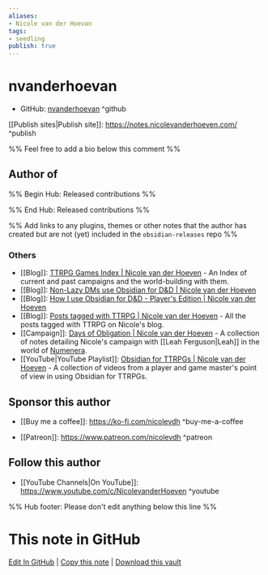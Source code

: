 ```yaml
---
aliases:
- Nicole van der Hoevan
tags:
- seedling
publish: true
---
```


# nvanderhoevan

- GitHub: [nvanderhoevan](https://github.com/nvanderhoevan/) ^github
<!-- - Discord: `@` ^discord-->
<!-- - Website: <https://> ^website-->
[[Publish sites|Publish site]]: <https://notes.nicolevanderhoeven.com/>  ^publish

%% Feel free to add a bio below this comment %%


## Author of

%% Begin Hub: Released contributions %%

<!--
### Plugins
-->

<!--
### Themes
-->

%% End Hub: Released contributions %%

%% Add links to any plugins, themes or other notes that the author has created but are not (yet) included in the `obsidian-releases` repo %%

<!--
### Unlisted plugins
-->

### Others

- [[Blog]]: [TTRPG Games Index | Nicole van der Hoeven](https://notes.nicolevanderhoeven.com/ttrpgs/TTRPGs+Games+Index) - An Index of current and past campaigns and the world-building with them. 
- [[Blog]]: [Non-Lazy DMs use Obsidian for D&D | Nicole van der Hoeven](https://nicolevanderhoeven.com/blog/20210930-non-lazy-dms-use-obsidian-for-dnd/) 
- [[Blog]]: [How I use Obsidian for D&D - Player's Edition | Nicole van der Hoeven](https://nicolevanderhoeven.com/blog/20210809-dnd-obsidian-player/)
- [[Blog]]: [Posts tagged with TTRPG | Nicole van der Hoeven](https://nicolevanderhoeven.com/tags/ttrpgs/) - All the posts tagged with TTRPG on Nicole's blog.
- [[Campaign]]: [Days of Obligation | Nicole van der Hoeven](https://notes.nicolevanderhoeven.com/ttrpgs/Days+of+Obligation/World) - A collection of notes detailing Nicole's campaign with [[Leah Ferguson|Leah]] in the world of [Numenera](http://numenera.com). 
- [[YouTube|YouTube Playlist]]: [Obsidian for TTRPGs | Nicole van der Hoeven](https://www.youtube.com/playlist?list=PL-1Nqb2waX4XNDgF4y7Gcc2qaPmjWZHaR) - A collection of videos from a player and game master's point of view in using Obsidian for TTRPGs.



## Sponsor this author

<!-- - [[GitHub sponsors]]: [Sponsor @nvanderhoevan on GitHub Sponsors](https://github.com/sponsors/nvanderhoevan) ^github-sponsor-->
- [[Buy me a coffee]]: <https://ko-fi.com/nicolevdh> ^buy-me-a-coffee
<!-- - [[PayPal]]: <https://> ^paypal-->
- [[Patreon]]: <https://www.patreon.com/nicolevdh> ^patreon


## Follow this author


- [[YouTube Channels|On YouTube]]: <https://www.youtube.com/c/NicolevanderHoeven> ^youtube
<!-- - Twitter: <https://> ^twitter-->
<!-- - ... -->

%% Hub footer: Please don't edit anything below this line %%

# This note in GitHub

<span class="git-footer">[Edit In GitHub](https://github.dev/obsidian-community/obsidian-hub/blob/main/01%20-%20Community/People/nvanderhoevan.md "git-hub-edit-note") | [Copy this note](https://raw.githubusercontent.com/obsidian-community/obsidian-hub/main/01%20-%20Community/People/nvanderhoevan.md "git-hub-copy-note") | [Download this vault](https://github.com/obsidian-community/obsidian-hub/archive/refs/heads/main.zip "git-hub-download-vault") </span>
